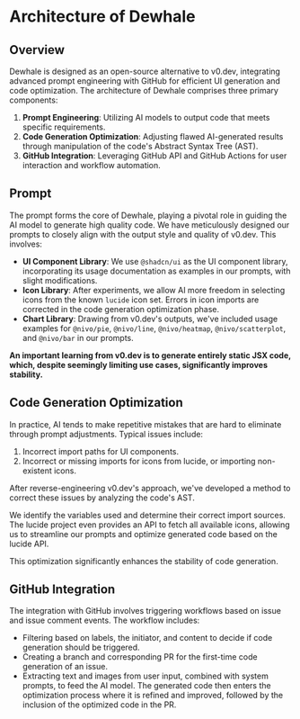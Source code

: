 # Architecture of Dewhale

## Overview

Dewhale is designed as an open-source alternative to v0.dev, integrating advanced prompt engineering with GitHub for efficient UI generation and code optimization. The architecture of Dewhale comprises three primary components:

1. **Prompt Engineering**: Utilizing AI models to output code that meets specific requirements.
2. **Code Generation Optimization**: Adjusting flawed AI-generated results through manipulation of the code's Abstract Syntax Tree (AST).
3. **GitHub Integration**: Leveraging GitHub API and GitHub Actions for user interaction and workflow automation.

## Prompt

The prompt forms the core of Dewhale, playing a pivotal role in guiding the AI model to generate high quality code. We have meticulously designed our prompts to closely align with the output style and quality of v0.dev. This involves:

- **UI Component Library**: We use `@shadcn/ui` as the UI component library, incorporating its usage documentation as examples in our prompts, with slight modifications.
- **Icon Library**: After experiments, we allow AI more freedom in selecting icons from the known `lucide` icon set. Errors in icon imports are corrected in the code generation optimization phase.
- **Chart Library**: Drawing from v0.dev's outputs, we've included usage examples for `@nivo/pie`, `@nivo/line`, `@nivo/heatmap`, `@nivo/scatterplot`, and `@nivo/bar` in our prompts.

**An important learning from v0.dev is to generate entirely static JSX code, which, despite seemingly limiting use cases, significantly improves stability.**

## Code Generation Optimization

In practice, AI tends to make repetitive mistakes that are hard to eliminate through prompt adjustments. Typical issues include:

1. Incorrect import paths for UI components.
2. Incorrect or missing imports for icons from lucide, or importing non-existent icons.

After reverse-engineering v0.dev's approach, we've developed a method to correct these issues by analyzing the code's AST.

We identify the variables used and determine their correct import sources. The lucide project even provides an API to fetch all available icons, allowing us to streamline our prompts and optimize generated code based on the lucide API.

This optimization significantly enhances the stability of code generation.

## GitHub Integration

The integration with GitHub involves triggering workflows based on issue and issue comment events. The workflow includes:

- Filtering based on labels, the initiator, and content to decide if code generation should be triggered.
- Creating a branch and corresponding PR for the first-time code generation of an issue.
- Extracting text and images from user input, combined with system prompts, to feed the AI model. The generated code then enters the optimization process where it is refined and improved, followed by the inclusion of the optimized code in the PR.
